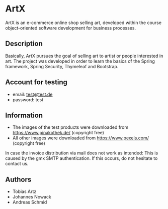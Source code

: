 # ArtX

ArtX is an e-commerce online shop selling art, developed within the course object-oriented software development for business processes.

## Description

Basically, ArtX pursues the goal of selling art to artist or people interested in art.
The project was developed in order to learn the basics of the Spring framework, Spring Security, Thymeleaf and Bootstrap.

## Account for testing

* email: test@test.de
* password: test

## Information

* The images of the test products were downloaded from https://www.pinakothek.de/ (copyright free)
* All other images were downloaded from https://www.pexels.com/ (copyright free)

In case the invoice distribution via mail does not work as intended:
This is caused by the gmx SMTP authentication. If this occurs, do not hesitate to contact us.


## Authors

* Tobias Artz
* Johannes Nowack
* Andreas Schmid
